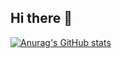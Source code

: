## Hi there 👋
[![Anurag's GitHub stats](https://github-readme-stats.vercel.app/api?username=shad-ct)](https://github.com/anuraghazra/github-readme-stats)
